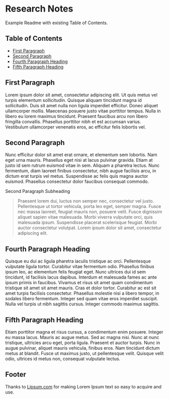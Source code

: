 Research Notes
=

Example Readme with existing Table of Contents.

Table of Contents
-

- [First Paragraph](#first-paragraph)
- [Second Paragraph](#second-paragraph)
- [Fourth Paragraph Heading](#fourth-paragraph-heading)
- [Fifth Paragraph Heading](#fifth-paragraph-heading)

First Paragraph
-

Lorem ipsum dolor sit amet, consectetur adipiscing elit. Ut quis metus vel turpis elementum sollicitudin. Quisque aliquam tincidunt magna id sollicitudin. Duis sit amet nulla non ligula imperdiet efficitur. Donec aliquet ullamcorper mollis. Maecenas posuere justo vitae porttitor tempus. Nulla in libero eu lorem maximus tincidunt. Praesent faucibus arcu non libero fringilla convallis. Phasellus porttitor nibh et est accumsan varius. Vestibulum ullamcorper venenatis eros, ac efficitur felis lobortis vel.

Second Paragraph
-

Nunc efficitur dolor sit amet erat ornare, et elementum sem lobortis. Nam eget urna mauris. Phasellus eget nisi at lacus pulvinar gravida. Etiam at justo id sem rutrum euismod vitae in sem. Aliquam a pharetra lectus. Nunc fermentum, diam laoreet finibus consectetur, nibh augue facilisis arcu, in dictum erat turpis vel metus. Suspendisse ac felis quis magna auctor euismod. Phasellus consectetur dolor faucibus consequat commodo.

Second Paragraph Subheading

> Praesent lorem dui, luctus non semper nec, consectetur vel justo. Pellentesque ut tortor vehicula, porta leo eget, semper magna. Fusce nec massa laoreet, feugiat mauris non, posuere velit. Fusce dignissim aliquet sapien vitae malesuada. Morbi viverra vulputate orci, quis malesuada ipsum. Suspendisse placerat scelerisque feugiat. Morbi auctor consectetur volutpat. Lorem ipsum dolor sit amet, consectetur adipiscing elit.

Fourth Paragraph Heading
-

Quisque eu dui ac ligula pharetra iaculis tristique ac orci. Pellentesque vulputate ligula tortor. Curabitur vitae fermentum odio. Phasellus finibus ipsum leo, ac elementum felis feugiat eget. Nunc ultrices dui id sem tincidunt, id facilisis lacus dapibus. Interdum et malesuada fames ac ante ipsum primis in faucibus. Vivamus et risus sit amet quam condimentum tristique sit amet sit amet mauris. Cras et dolor tortor. Curabitur ac est sit amet turpis facilisis consectetur. Phasellus molestie nisi a libero tempor, in sodales libero fermentum. Integer sed quam vitae eros imperdiet suscipit. Nulla vel turpis ut nibh sagittis cursus. Integer commodo maximus sagittis.

Fifth Paragraph Heading
-

Etiam porttitor magna et risus cursus, a condimentum enim posuere. Integer eu massa lacus. Mauris ac augue metus. Sed ac magna nisi. Nunc at nunc tristique, ultricies arcu eget, porta ligula. Praesent et auctor turpis. Nunc in augue pulvinar, aliquet mauris vehicula, finibus eros. Nam tincidunt dictum metus at blandit. Fusce ut maximus justo, ut pellentesque velit. Quisque velit odio, ultrices id metus non, consequat vulputate lectus.

Footer
-

Thanks to [Lipsum.com](Lipsum.com) for making Lorem Ipsum text so easy to acquire and use.
